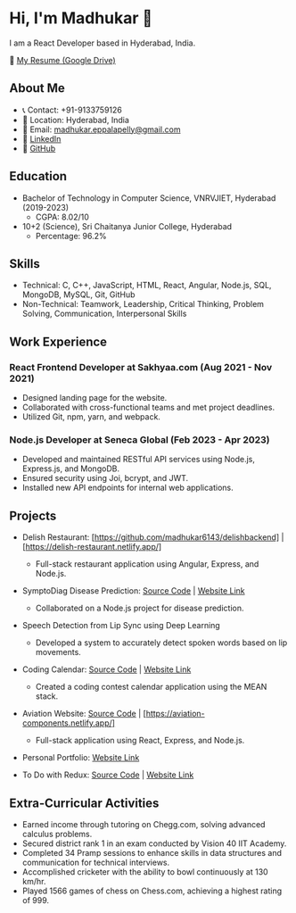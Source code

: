 # Hi, I'm Madhukar 👋
I am a React Developer based in Hyderabad, India.

📄 [My Resume (Google Drive)](https://drive.google.com/file/d/1sKarL1DoL6S5WVHUAEh9Sn923eWhxfMK/view?usp=drivesdk )

## About Me
- 📞 Contact: +91-9133759126
- 📍 Location: Hyderabad, India
- 📧 Email: [madhukar.eppalapelly@gmail.com](mailto:madhukar.eppalapelly@gmail.com)
- 🔗 [LinkedIn](https://www.linkedin.com/in/your-linkedin-profile/)
- 📂 [GitHub](https://github.com/your-github-profile)

## Education
- Bachelor of Technology in Computer Science, VNRVJIET, Hyderabad (2019-2023)
  - CGPA: 8.02/10
- 10+2 (Science), Sri Chaitanya Junior College, Hyderabad
  - Percentage: 96.2%

## Skills
- Technical: C, C++, JavaScript, HTML, React, Angular, Node.js, SQL, MongoDB, MySQL, Git, GitHub
- Non-Technical: Teamwork, Leadership, Critical Thinking, Problem Solving, Communication, Interpersonal Skills

## Work Experience
### React Frontend Developer at Sakhyaa.com (Aug 2021 - Nov 2021)
- Designed landing page for the website.
- Collaborated with cross-functional teams and met project deadlines.
- Utilized Git, npm, yarn, and webpack.

### Node.js Developer at Seneca Global (Feb 2023 - Apr 2023)
- Developed and maintained RESTful API services using Node.js, Express.js, and MongoDB.
- Ensured security using Joi, bcrypt, and JWT.
- Installed new API endpoints for internal web applications.

## Projects
- Delish Restaurant: [https://github.com/madhukar6143/delishbackend] | [https://delish-restaurant.netlify.app/]
  - Full-stack restaurant application using Angular, Express, and Node.js.

- SymptoDiag Disease Prediction: [Source Code](source-code-link) | [Website Link](website-link)
  - Collaborated on a Node.js project for disease prediction.

- Speech Detection from Lip Sync using Deep Learning
  - Developed a system to accurately detect spoken words based on lip movements.

- Coding Calendar: [Source Code](source-code-link) | [Website Link](website-link)
  - Created a coding contest calendar application using the MEAN stack.
 
- Aviation Website: [Source Code](source-code-link) | [https://aviation-components.netlify.app/]
  - Full-stack  application using React, Express, and Node.js.

- Personal Portfolio: [Website Link](website-link)

- To Do with Redux: [Source Code](source-code-link) | [Website Link](website-link)

## Extra-Curricular Activities
- Earned income through tutoring on Chegg.com, solving advanced calculus problems.
- Secured district rank 1 in an exam conducted by Vision 40 IIT Academy.
- Completed 34 Pramp sessions to enhance skills in data structures and communication for technical interviews.
- Accomplished cricketer with the ability to bowl continuously at 130 km/hr.
- Played 1566 games of chess on Chess.com, achieving a highest rating of 999.
